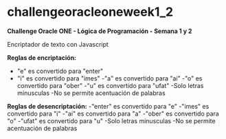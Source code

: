 # challengeoracleoneweek1_2
**Challenge Oracle ONE - Lógica de Programación - Semana 1 y 2**

Encriptador de texto con Javascript

**Reglas de encriptación:** 
- "e" es convertido para "enter" 
- "i" es convertido para "imes"
-"a" es convertido para "ai"
-"o" es convertido para "ober"
-"u" es convertido para "ufat"
-Solo letras minusculas
-No se permite acentuación de palabras 

**Reglas de desencriptación:**
-"enter" es convertido para "e" 
-"imes" es convertido para "i"
-"ai" es convertido para "a"
-"ober" es convertido para "o"
-"ufat" es convertido para "u"
-Solo letras minusculas
-No se permite acentuación de palabras   
